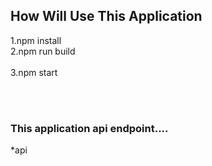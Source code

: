 ## How Will Use This Application

1.npm install   <br/>
2.npm run build <br/>   
3.npm start <br/>

<br/>
<br/>

### This application api endpoint....
*api 